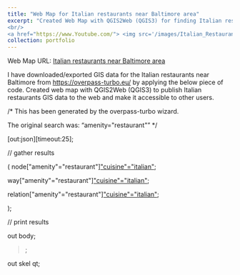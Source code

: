 ```yaml
---
title: "Web Map for Italian restaurants near Baltimore area"
excerpt: "Created Web Map with QGIS2Web (QGIS3) for finding Italian restaurants near Baltimore area<br/>
<br/>
<a href="https://www.Youtube.com/"> <img src='/images/Italian_Restaurants_near_Baltimore.png' url='https://italianrestaurant.s3.amazonaws.com/qgis2web_2023_05_10-16_32_12_096332/index.html#10/39.4008/-76.4407'>"
collection: portfolio
---
```


Web Map URL:
[Italian restaurants near Baltimore area](https://italianrestaurant.s3.amazonaws.com/qgis2web_2023_05_10-16_32_12_096332/index.html#10/39.4008/-76.4407)

I have downloaded/exported GIS data for the Italian restaurants near Baltimore from https://overpass-turbo.eu/ by applying the below piece of code.
Created web map with QGIS2Web (QGIS3) to publish Italian restaurants GIS data to the web and make it accessible to other users. 

/*
This has been generated by the overpass-turbo wizard.

The original search was: “amenity="restaurant"”
*/

[out:json][timeout:25];

// gather results

(
node["amenity"="restaurant"]["cuisine"="italian"]({{bbox}});

way["amenity"="restaurant"]["cuisine"="italian"]({{bbox}});

relation["amenity"="restaurant"]["cuisine"="italian"]({{bbox}});

);

// print results

out body;

>;

out skel qt;


